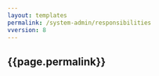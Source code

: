 ```yaml
---
layout: templates
permalink: /system-admin/responsibilities
vversion: 8
---
```



## {{page.permalink}} 